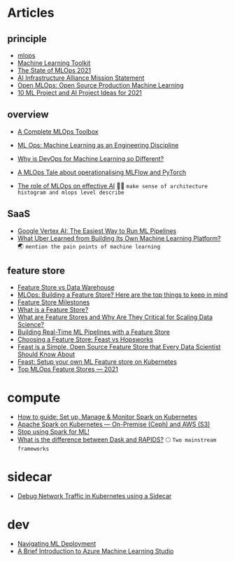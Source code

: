 # Articles

## principle
+ [mlops](https://ml-ops.org/)
+ [Machine Learning Toolkit](https://datarevenue.com/machine-learning-software-tools)
+ [The State of MLOps 2021](https://medium.com/mlearning-ai/mlops-state-2021-bd69165e2e71)
+ [AI Infrastructure Alliance Mission Statement](https://ai-infrastructure.org/mission-statement/)
+ [Open MLOps: Open Source Production Machine Learning](https://towardsdatascience.com/open-mlops-open-source-production-machine-learning-f4080f02e9f0)
+ [10 ML Project and AI Project Ideas for 2021](https://jelvix.medium.com/10-ml-project-and-ai-project-ideas-for-2021-133bc59ae545)
## overview

+ [A Complete MLOps Toolbox](https://medium.com/rappibank/a-complete-mlops-toolbox-9c37f8ef5500)
+ [ML Ops: Machine Learning as an Engineering Discipline](https://towardsdatascience.com/ml-ops-machine-learning-as-an-engineering-discipline-b86ca4874a3f)
+ [Why is DevOps for Machine Learning so Different?](https://hackernoon.com/why-is-devops-for-machine-learning-so-different-384z32f1)
+ [A MLOps Tale about operationalising MLFlow and PyTorch](https://medium.com/mlops-community/engineering-lab-1-team-1-a-mlops-tale-about-operationalising-mlflow-and-pytorch-62193b55dc19)

+ [The role of MLOps on effective AI](https://medium.com/rappibank/the-role-of-mlops-on-effective-ai-dda75d638805)  :technologist: `make sense of architecture histogram and mlops level describe`

## SaaS
+ [Google Vertex AI: The Easiest Way to Run ML Pipelines](https://blog.doit-intl.com/google-vertex-ai-the-easiest-way-to-run-ml-pipelines-3a41c5ed153)
+ [What Uber Learned from Building Its Own Machine Learning Platform?](https://pub.towardsai.net/what-uber-learned-from-building-its-own-machine-learning-platform-e31bc27a592f) :earth_asia: `mention the pain points of machine learning`

## feature store
+ [Feature Store vs Data Warehouse](https://www.kdnuggets.com/2020/12/feature-store-vs-data-warehouse.html)
+ [MLOps: Building a Feature Store? Here are the top things to keep in mind](https://towardsdatascience.com/mlops-building-a-feature-store-here-are-the-top-things-to-keep-in-mind-d0f68d9794c6)
+ [Feature Store Milestones](https://medium.com/data-for-ai/feature-store-milestones-cca2bafe6e9c)
+ [What is a Feature Store?](https://www.tecton.ai/blog/what-is-a-feature-store/)
+ [What are Feature Stores and Why Are They Critical for Scaling Data Science?](https://towardsdatascience.com/what-are-feature-stores-and-why-are-they-critical-for-scaling-data-science-3f9156f7ab4)
+ [Building Real-Time ML Pipelines with a Feature Store](https://medium.com/data-for-ai/building-real-time-ml-pipelines-with-a-feature-store-9f90091eeb4)
+ [Choosing a Feature Store: Feast vs Hopsworks](https://towardsdatascience.com/choosing-a-feature-store-feast-vs-hopsworks-143bc8bd84c)
+ [Feast is a Simple, Open Source Feature Store that Every Data Scientist Should Know About](https://medium.com/dataseries/feast-is-a-simple-open-source-feature-store-that-every-data-scientist-should-know-about-c79a2fe97481)
+ [Feast: Setup your own ML Feature store on Kubernetes](https://paravatha.medium.com/feast-setup-your-own-ml-feature-store-on-kubernetes-5b3193c2b62c)
+ [Top MLOps Feature Stores — 2021](https://techninjahere.medium.com/top-mlops-feature-store-2021-c71d3a9f820c)

# compute
+ [How to guide: Set up, Manage & Monitor Spark on Kubernetes](https://towardsdatascience.com/how-to-guide-set-up-manage-monitor-spark-on-kubernetes-with-code-examples-c5364ad3aba2)
+ [Apache Spark on Kubernetes — On-Premise (Ceph) and AWS (S3)](https://medium.com/@prateek.dubey/apache-spark-on-kubernetes-on-premise-ceph-and-aws-s3-d02b79760cc4)
+ [Stop using Spark for ML!](https://towardsdatascience.com/stop-using-spark-for-ml-59496927ef93)
+ [What is the difference between Dask and RAPIDS?](https://medium.com/rapids-ai/what-is-the-difference-between-dask-and-rapids-6b2ebe6bbb71) :full_moon: `Two mainstream frameworks`
# sidecar
+ [Debug Network Traffic in Kubernetes using a Sidecar](https://medium.com/@rakhitharr/debug-network-traffic-in-kubernetes-using-a-sidecar-fd1671d8a35b)

# dev 
+ [Navigating ML Deployment](https://towardsdatascience.com/navigating-ml-deployment-34e35a18d514)
+ [A Brief Introduction to Azure Machine Learning Studio](https://towardsdatascience.com/a-brief-introduction-to-azure-machine-learning-studio-9bbf41800a60)

